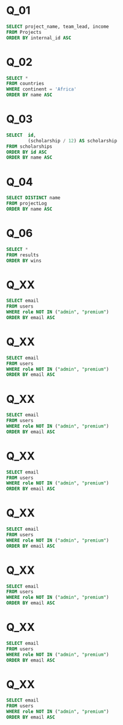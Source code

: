 # Q_01
```sql
SELECT project_name, team_lead, income
FROM Projects
ORDER BY internal_id ASC
```

# Q_02
```sql
SELECT * 
FROM countries 
WHERE continent = 'Africa'
ORDER BY name ASC
```

# Q_03
```sql
SELECT  id, 
        (scholarship / 12) AS scholarship 
FROM scholarships
ORDER BY id ASC
ORDER BY name ASC
```

# Q_04
```sql
SELECT DISTINCT name 
FROM projectLog 
ORDER BY name ASC
```

# Q_06
```sql
SELECT *
FROM results
ORDER BY wins
```

# Q_XX
```sql
SELECT email
FROM users
WHERE role NOT IN ("admin", "premium")
ORDER BY email ASC
```

# Q_XX
```sql
SELECT email
FROM users
WHERE role NOT IN ("admin", "premium")
ORDER BY email ASC
```

# Q_XX
```sql
SELECT email
FROM users
WHERE role NOT IN ("admin", "premium")
ORDER BY email ASC
```

# Q_XX
```sql
SELECT email
FROM users
WHERE role NOT IN ("admin", "premium")
ORDER BY email ASC
```

# Q_XX
```sql
SELECT email
FROM users
WHERE role NOT IN ("admin", "premium")
ORDER BY email ASC
```

# Q_XX
```sql
SELECT email
FROM users
WHERE role NOT IN ("admin", "premium")
ORDER BY email ASC
```

# Q_XX
```sql
SELECT email
FROM users
WHERE role NOT IN ("admin", "premium")
ORDER BY email ASC
```

# Q_XX
```sql
SELECT email
FROM users
WHERE role NOT IN ("admin", "premium")
ORDER BY email ASC
```
